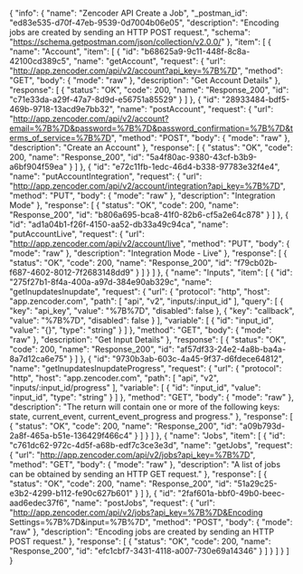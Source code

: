 {
  "info": {
    "name": "Zencoder API Create a Job",
    "_postman_id": "ed83e535-d70f-47eb-9539-0d7004b06e05",
    "description": "Encoding jobs are created by sending an HTTP POST request.",
    "schema": "https://schema.getpostman.com/json/collection/v2.0.0/"
  },
  "item": [
    {
      "name": "Account",
      "item": [
        {
          "id": "b68625a9-9c11-448f-8c8a-42100cd389c5",
          "name": "getAccount",
          "request": {
            "url": "http://app.zencoder.com/api/v2/account?api_key=%7B%7D",
            "method": "GET",
            "body": {
              "mode": "raw"
            },
            "description": "Get Account Details"
          },
          "response": [
            {
              "status": "OK",
              "code": 200,
              "name": "Response_200",
              "id": "c71e33da-a29f-47a7-8d9d-e56751a85529"
            }
          ]
        },
        {
          "id": "28933484-bdf5-469b-9718-13acd9e7bb32",
          "name": "postAccount",
          "request": {
            "url": "http://app.zencoder.com/api/v2/account?email=%7B%7D&password=%7B%7D&password_confirmation=%7B%7D&terms_of_service=%7B%7D",
            "method": "POST",
            "body": {
              "mode": "raw"
            },
            "description": "Create an Account"
          },
          "response": [
            {
              "status": "OK",
              "code": 200,
              "name": "Response_200",
              "id": "5a4f80ac-9380-43cf-b3b9-a6bf904f59ea"
            }
          ]
        },
        {
          "id": "e72c11fb-1edc-46d4-b338-97783e32f4e4",
          "name": "putAccountIntegration",
          "request": {
            "url": "http://app.zencoder.com/api/v2/account/integration?api_key=%7B%7D",
            "method": "PUT",
            "body": {
              "mode": "raw"
            },
            "description": "Integration Mode"
          },
          "response": [
            {
              "status": "OK",
              "code": 200,
              "name": "Response_200",
              "id": "b806a695-bca8-41f0-82b6-cf5a2e64c878"
            }
          ]
        },
        {
          "id": "ad1a04b1-f26f-4150-aa52-db33a49c94ca",
          "name": "putAccountLive",
          "request": {
            "url": "http://app.zencoder.com/api/v2/account/live",
            "method": "PUT",
            "body": {
              "mode": "raw"
            },
            "description": "Integration Mode - Live"
          },
          "response": [
            {
              "status": "OK",
              "code": 200,
              "name": "Response_200",
              "id": "f79cb02b-f687-4602-8012-7f2683148dd9"
            }
          ]
        }
      ]
    },
    {
      "name": "Inputs",
      "item": [
        {
          "id": "275f27b1-8f4a-400a-a97d-384e90ab329c",
          "name": "getInupdatesInupdate",
          "request": {
            "url": {
              "protocol": "http",
              "host": "app.zencoder.com",
              "path": [
                "api",
                "v2",
                "inputs/:input_id"
              ],
              "query": [
                {
                  "key": "api_key",
                  "value": "%7B%7D",
                  "disabled": false
                },
                {
                  "key": "callback",
                  "value": "%7B%7D",
                  "disabled": false
                }
              ],
              "variable": [
                {
                  "id": "input_id",
                  "value": "{}",
                  "type": "string"
                }
              ]
            },
            "method": "GET",
            "body": {
              "mode": "raw"
            },
            "description": "Get Input Details"
          },
          "response": [
            {
              "status": "OK",
              "code": 200,
              "name": "Response_200",
              "id": "af57df33-24e2-4a8b-ba4a-8a7d12ca6e75"
            }
          ]
        },
        {
          "id": "9730b3ab-603c-4a45-9f37-d6fdece64812",
          "name": "getInupdatesInupdateProgress",
          "request": {
            "url": {
              "protocol": "http",
              "host": "app.zencoder.com",
              "path": [
                "api",
                "v2",
                "inputs/:input_id/progress"
              ],
              "variable": [
                {
                  "id": "input_id",
                  "value": "input_id",
                  "type": "string"
                }
              ]
            },
            "method": "GET",
            "body": {
              "mode": "raw"
            },
            "description": "The return will contain one or more of the following keys: state, current_event, current_event_progress and progress."
          },
          "response": [
            {
              "status": "OK",
              "code": 200,
              "name": "Response_200",
              "id": "a09b793d-2a8f-465a-b51e-136429f466c4"
            }
          ]
        }
      ]
    },
    {
      "name": "Jobs",
      "item": [
        {
          "id": "c761dc62-972c-4d5f-a68b-edf7c3ce3e3d",
          "name": "getJobs",
          "request": {
            "url": "http://app.zencoder.com/api/v2/jobs?api_key=%7B%7D",
            "method": "GET",
            "body": {
              "mode": "raw"
            },
            "description": "A list of jobs can be obtained by sending an HTTP GET request."
          },
          "response": [
            {
              "status": "OK",
              "code": 200,
              "name": "Response_200",
              "id": "51a29c25-e3b2-4299-b112-fe90c627b601"
            }
          ]
        },
        {
          "id": "2faf601a-bbf0-49b0-beec-aad6edec37f6",
          "name": "postJobs",
          "request": {
            "url": "http://app.zencoder.com/api/v2/jobs?api_key=%7B%7D&Encoding Settings=%7B%7D&input=%7B%7D",
            "method": "POST",
            "body": {
              "mode": "raw"
            },
            "description": "Encoding jobs are created by sending an HTTP POST request."
          },
          "response": [
            {
              "status": "OK",
              "code": 200,
              "name": "Response_200",
              "id": "efc1cbf7-3431-4118-a007-730e69a14346"
            }
          ]
        }
      ]
    }
  ]
}